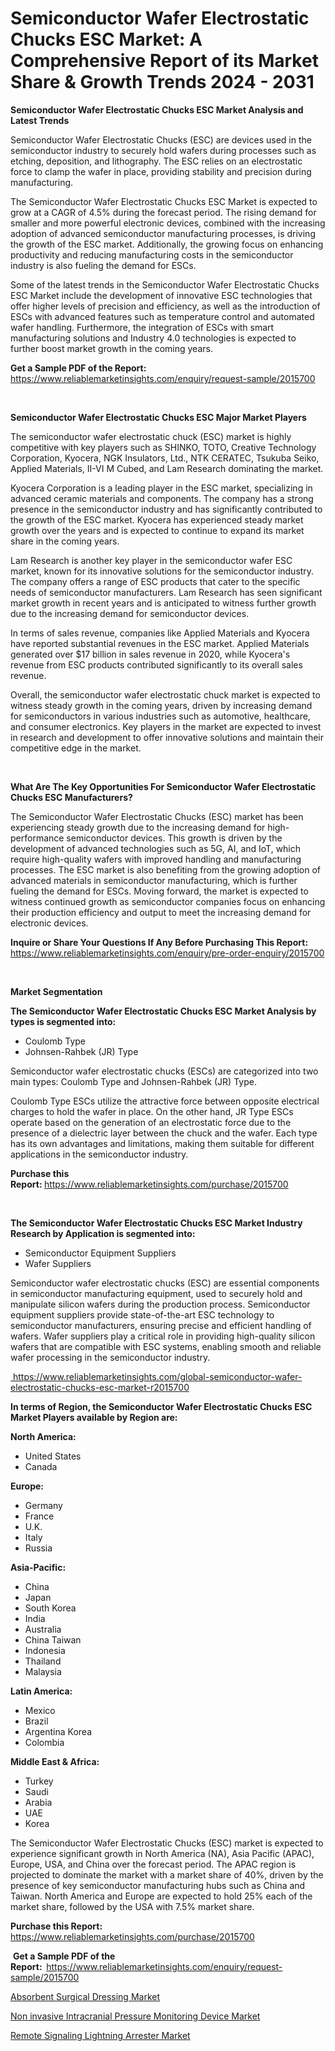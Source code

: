 <p><h1>Semiconductor Wafer Electrostatic Chucks ESC Market: A Comprehensive Report of its Market Share & Growth Trends 2024 - 2031</h1></p><p><strong>Semiconductor Wafer Electrostatic Chucks ESC Market Analysis and Latest Trends</strong></p>
<p><p>Semiconductor Wafer Electrostatic Chucks (ESC) are devices used in the semiconductor industry to securely hold wafers during processes such as etching, deposition, and lithography. The ESC relies on an electrostatic force to clamp the wafer in place, providing stability and precision during manufacturing. </p><p>The Semiconductor Wafer Electrostatic Chucks ESC Market is expected to grow at a CAGR of 4.5% during the forecast period. The rising demand for smaller and more powerful electronic devices, combined with the increasing adoption of advanced semiconductor manufacturing processes, is driving the growth of the ESC market. Additionally, the growing focus on enhancing productivity and reducing manufacturing costs in the semiconductor industry is also fueling the demand for ESCs.</p><p>Some of the latest trends in the Semiconductor Wafer Electrostatic Chucks ESC Market include the development of innovative ESC technologies that offer higher levels of precision and efficiency, as well as the introduction of ESCs with advanced features such as temperature control and automated wafer handling. Furthermore, the integration of ESCs with smart manufacturing solutions and Industry 4.0 technologies is expected to further boost market growth in the coming years.</p></p>
<p><strong>Get a Sample PDF of the Report:&nbsp;</strong> <a href="https://www.reliablemarketinsights.com/enquiry/request-sample/2015700">https://www.reliablemarketinsights.com/enquiry/request-sample/2015700</a></p>
<p>&nbsp;</p>
<p><strong>Semiconductor Wafer Electrostatic Chucks ESC Major Market Players</strong></p>
<p><p>The semiconductor wafer electrostatic chuck (ESC) market is highly competitive with key players such as SHINKO, TOTO, Creative Technology Corporation, Kyocera, NGK Insulators, Ltd., NTK CERATEC, Tsukuba Seiko, Applied Materials, II-VI M Cubed, and Lam Research dominating the market.</p><p>Kyocera Corporation is a leading player in the ESC market, specializing in advanced ceramic materials and components. The company has a strong presence in the semiconductor industry and has significantly contributed to the growth of the ESC market. Kyocera has experienced steady market growth over the years and is expected to continue to expand its market share in the coming years.</p><p>Lam Research is another key player in the semiconductor wafer ESC market, known for its innovative solutions for the semiconductor industry. The company offers a range of ESC products that cater to the specific needs of semiconductor manufacturers. Lam Research has seen significant market growth in recent years and is anticipated to witness further growth due to the increasing demand for semiconductor devices.</p><p>In terms of sales revenue, companies like Applied Materials and Kyocera have reported substantial revenues in the ESC market. Applied Materials generated over $17 billion in sales revenue in 2020, while Kyocera's revenue from ESC products contributed significantly to its overall sales revenue.</p><p>Overall, the semiconductor wafer electrostatic chuck market is expected to witness steady growth in the coming years, driven by increasing demand for semiconductors in various industries such as automotive, healthcare, and consumer electronics. Key players in the market are expected to invest in research and development to offer innovative solutions and maintain their competitive edge in the market.</p></p>
<p>&nbsp;</p>
<p><strong>What Are The Key Opportunities For Semiconductor Wafer Electrostatic Chucks ESC Manufacturers?</strong></p>
<p><p>The Semiconductor Wafer Electrostatic Chucks (ESC) market has been experiencing steady growth due to the increasing demand for high-performance semiconductor devices. This growth is driven by the development of advanced technologies such as 5G, AI, and IoT, which require high-quality wafers with improved handling and manufacturing processes. The ESC market is also benefiting from the growing adoption of advanced materials in semiconductor manufacturing, which is further fueling the demand for ESCs. Moving forward, the market is expected to witness continued growth as semiconductor companies focus on enhancing their production efficiency and output to meet the increasing demand for electronic devices.</p></p>
<p><strong>Inquire or Share Your Questions If Any Before Purchasing This Report:</strong> <a href="https://www.reliablemarketinsights.com/enquiry/pre-order-enquiry/2015700">https://www.reliablemarketinsights.com/enquiry/pre-order-enquiry/2015700</a></p>
<p>&nbsp;</p>
<p><strong>Market Segmentation</strong></p>
<p><strong>The Semiconductor Wafer Electrostatic Chucks ESC Market Analysis by types is segmented into:</strong></p>
<p><ul><li>Coulomb Type</li><li>Johnsen-Rahbek (JR) Type</li></ul></p>
<p><p>Semiconductor wafer electrostatic chucks (ESCs) are categorized into two main types: Coulomb Type and Johnsen-Rahbek (JR) Type. </p><p>Coulomb Type ESCs utilize the attractive force between opposite electrical charges to hold the wafer in place. On the other hand, JR Type ESCs operate based on the generation of an electrostatic force due to the presence of a dielectric layer between the chuck and the wafer. Each type has its own advantages and limitations, making them suitable for different applications in the semiconductor industry.</p></p>
<p><strong>Purchase this Report:&nbsp;</strong><a href="https://www.reliablemarketinsights.com/purchase/2015700">https://www.reliablemarketinsights.com/purchase/2015700</a></p>
<p>&nbsp;</p>
<p><strong>The Semiconductor Wafer Electrostatic Chucks ESC Market Industry Research by Application is segmented into:</strong></p>
<p><ul><li>Semiconductor Equipment Suppliers</li><li>Wafer Suppliers</li></ul></p>
<p><p>Semiconductor wafer electrostatic chucks (ESC) are essential components in semiconductor manufacturing equipment, used to securely hold and manipulate silicon wafers during the production process. Semiconductor equipment suppliers provide state-of-the-art ESC technology to semiconductor manufacturers, ensuring precise and efficient handling of wafers. Wafer suppliers play a critical role in providing high-quality silicon wafers that are compatible with ESC systems, enabling smooth and reliable wafer processing in the semiconductor industry.</p></p>
<p><a href="https://www.reliablemarketinsights.com/global-semiconductor-wafer-electrostatic-chucks-esc-market-r2015700">&nbsp;https://www.reliablemarketinsights.com/global-semiconductor-wafer-electrostatic-chucks-esc-market-r2015700</a></p>
<p><strong>In terms of Region, the Semiconductor Wafer Electrostatic Chucks ESC Market Players available by Region are:</strong></p>
<p>
    <p> <strong> North America: </strong>
        <ul>
            <li>United States</li>
            <li>Canada</li>
        </ul>
        </p> 
    <p> <strong> Europe: </strong>
        <ul>
            <li>Germany</li>
            <li>France</li>
            <li>U.K.</li>
            <li>Italy</li>
            <li>Russia</li>
        </ul>
        </p> 
    <p> <strong> Asia-Pacific: </strong>
        <ul>
            <li>China</li>
            <li>Japan</li>
            <li>South Korea</li>
            <li>India</li>
            <li>Australia</li>
            <li>China Taiwan</li>
            <li>Indonesia</li>
            <li>Thailand</li>
            <li>Malaysia</li>
        </ul>
        </p> 
    <p> <strong> Latin America: </strong>
        <ul>
            <li>Mexico</li>
            <li>Brazil</li>
            <li>Argentina Korea</li>
            <li>Colombia</li>
        </ul>
        </p> 
    <p> <strong> Middle East & Africa: </strong>
        <ul>
            <li>Turkey</li>
            <li>Saudi</li>
            <li>Arabia</li>
            <li>UAE</li>
            <li>Korea</li>
        </ul>
    </p>
    </p>
<p><p>The Semiconductor Wafer Electrostatic Chucks (ESC) market is expected to experience significant growth in North America (NA), Asia Pacific (APAC), Europe, USA, and China over the forecast period. The APAC region is projected to dominate the market with a market share of 40%, driven by the presence of key semiconductor manufacturing hubs such as China and Taiwan. North America and Europe are expected to hold 25% each of the market share, followed by the USA with 7.5% market share.</p></p>
<p><strong>Purchase this Report: </strong><a href="https://www.reliablemarketinsights.com/purchase/2015700">https://www.reliablemarketinsights.com/purchase/2015700</a></p>
<p>&nbsp;<strong>Get a Sample PDF of the Report:&nbsp;&nbsp;</strong><a href="https://www.reliablemarketinsights.com/enquiry/request-sample/2015700">https://www.reliablemarketinsights.com/enquiry/request-sample/2015700</a></p>
<p><strong></strong></p>
<p><p><a href="https://github.com/ifhhndtz21/Market-Research-Report-List-1/blob/main/absorbent-surgical-dressing-market.md">Absorbent Surgical Dressing Market</a></p><p><a href="https://medium.com/@avnhan99_20208/non-invasive-intracranial-pressure-monitoring-device-market-analysis-report-global-insights-by-0450cd7f6731">Non invasive Intracranial Pressure Monitoring Device Market</a></p><p><a href="https://medium.com/@rizalfadhilah131_47177/global-remote-signaling-lightning-arrester-market-share-and-growth-opportunities-and-market-size-402f385efc0e">Remote Signaling Lightning Arrester Market</a></p></p>